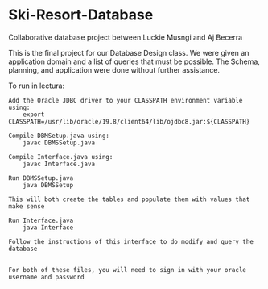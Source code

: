 # Ski-Resort-Database
Collaborative database project between Luckie Musngi and Aj Becerra

This is the final project for our Database Design class.
We were given an application domain and a list of queries that must be possible.
The Schema, planning, and application were done without further assistance.

To run in lectura:

    Add the Oracle JDBC driver to your CLASSPATH environment variable using:
        export CLASSPATH=/usr/lib/oracle/19.8/client64/lib/ojdbc8.jar:${CLASSPATH}

    Compile DBMSetup.java using:
        javac DBMSSetup.java

    Compile Interface.java using:
        javac Interface.java
    
    Run DBMSSetup.java
        java DBMSSetup

    This will both create the tables and populate them with values that make sense

    Run Interface.java
        java Interface

    Follow the instructions of this interface to do modify and query the database


    For both of these files, you will need to sign in with your oracle username and password